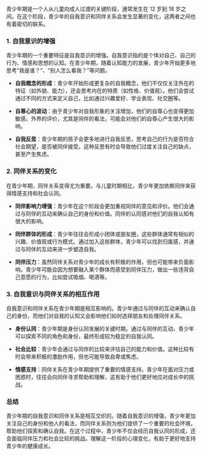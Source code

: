 青少年期是一个人从儿童向成人过渡的关键阶段，通常发生在 12 岁到 18 岁之间。在这个阶段，青少年的自我意识和同伴关系会发生显著的变化，这两者之间也有着密切的联系。

### 1. 自我意识的增强

青少年期的一个重要特征是自我意识的增强。自我意识指的是个体对自己、自己的行为、情感和思想的认知。在青少年期，随着认知能力的发展，青少年开始更多地思考“我是谁？”、“别人怎么看我？”等问题。

- **自我概念的形成**：青少年开始形成更复杂的自我概念，他们不仅仅关注外在的特征（如外貌、能力），还会思考内在的特质（如性格、价值观）。他们会尝试通过不同的方式来定义自己，比如通过兴趣爱好、学业表现、社交圈等。
- **自尊心的波动**：由于青少年对自我形象的关注增加，他们的自尊心也变得更加敏感。外界的评价，尤其是同伴的看法，可能会对他们的自尊心产生很大的影响。

- **自我反思**：青少年期的孩子会更多地进行自我反思，思考自己的行为是否符合社会期望，是否被同伴接受。这种反思有时会导致他们过度关注自己的缺点，甚至产生焦虑。

### 2. 同伴关系的变化

在青少年期，同伴关系变得尤为重要。与儿童时期相比，青少年更加依赖同伴来获得情感支持和社会认同。

- **同伴影响力增强**：青少年在这个阶段会更加重视同伴的意见和评价。他们会通过与同伴的互动来确认自己的身份和价值。同伴的认同感对他们的自我认知有很大的影响。

- **同伴群体的形成**：青少年往往会形成小团体或朋友圈，这些群体通常有相似的兴趣、价值观或行为模式。通过加入这些群体，青少年可以找到归属感，并通过与同伴的互动来进一步塑造自我。

- **同伴压力**：虽然同伴关系对青少年的成长有积极的作用，但也可能带来负面影响。青少年可能会因为想要融入某个群体而感受到同伴压力，做出一些违背自己意愿的行为，比如尝试吸烟、喝酒等。

### 3. 自我意识与同伴关系的相互作用

自我意识和同伴关系在青少年期是相互影响的。青少年通过与同伴的互动来确认自己的身份，而他们对自我的认知又会影响他们如何选择朋友和处理同伴关系。

- **身份认同**：青少年期是身份认同发展的关键时期。通过与同伴的互动，青少年可以探索不同的角色和身份，最终形成较为稳定的自我认同。

- **社会比较**：青少年会通过与同伴的比较来评估自己的能力和价值。这种比较有时会带来积极的激励作用，但也可能导致自卑或焦虑。

- **情感支持**：同伴关系在青少年期提供了重要的情感支持。青少年在面对压力或困惑时，往往会向同伴寻求帮助和理解，这有助于他们更好地应对成长中的挑战。

### 总结

青少年期的自我意识和同伴关系是相互交织的。随着自我意识的增强，青少年更加关注自己的身份和他人的看法，而同伴关系则为他们提供了一个重要的社会环境，帮助他们探索和确认自我。在这个过程中，青少年不仅会经历自我认同的形成，还会面临同伴压力和社会比较的挑战。理解这一阶段的心理变化，有助于更好地支持青少年的健康成长。
